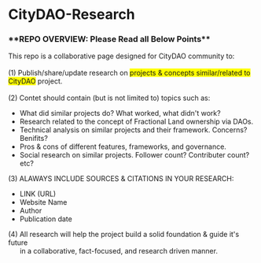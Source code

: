 # CityDAO-Research


<h3> **REPO OVERVIEW: Please Read all Below Points** </h3>

This repo is a collaborative page designed for CityDAO community to: 
<br /><br />
(1) Publish/share/update research on <span style="background-color:yellow">projects &amp; concepts similar/related to CityDAO</span> project. 
<br /><br />
(2) Contet should contain (but is not limited to) topics such as:
  <ul>
    <li>What did similar projects do? What worked, what didn't work?</li>
    <li>Research related to the concept of Fractional Land ownership via DAOs.</li>
    <li>Technical analysis on similar projects and their framework. Concerns? Benifits?</li>
    <li>Pros &amp; cons of different features, frameworks, and governance.</li>
    <li>Social research on similar projects. Follower count? Contributer count? etc?</li>
  </ul>

(3) ALAWAYS INCLUDE SOURCES &amp; CITATIONS IN YOUR RESEARCH:
  <ul>
    <li>LINK (URL)</li>
    <li>Website Name</li>
    <li>Author</li>
    <li>Publication date</li>
  </ul>

(4) All research will help the project build a solid foundation &amp; guide it's future
    <br />&nbsp;&nbsp;&nbsp;&nbsp;&nbsp; in a collaborative, fact-focused, and research driven manner.
      


